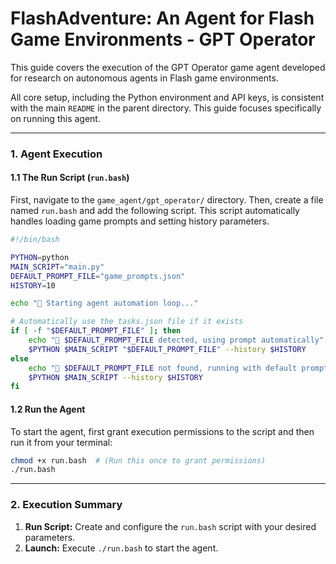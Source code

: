 # **FlashAdventure: An Agent for Flash Game Environments - GPT Operator**

This guide covers the execution of the GPT Operator game agent developed for research on autonomous agents in Flash game environments.

All core setup, including the Python environment and API keys, is consistent with the main `README` in the parent directory. This guide focuses specifically on running this agent.

-----

### **1. Agent Execution**

#### **1.1 The Run Script (`run.bash`)**

First, navigate to the `game_agent/gpt_operator/` directory. Then, create a file named `run.bash` and add the following script. This script automatically handles loading game prompts and setting history parameters.

```bash
#!/bin/bash

PYTHON=python
MAIN_SCRIPT="main.py"
DEFAULT_PROMPT_FILE="game_prompts.json"
HISTORY=10

echo "🚀 Starting agent automation loop..."

# Automatically use the tasks.json file if it exists
if [ -f "$DEFAULT_PROMPT_FILE" ]; then
    echo "📝 $DEFAULT_PROMPT_FILE detected, using prompt automatically"
    $PYTHON $MAIN_SCRIPT "$DEFAULT_PROMPT_FILE" --history $HISTORY
else
    echo "📄 $DEFAULT_PROMPT_FILE not found, running with default prompt"
    $PYTHON $MAIN_SCRIPT --history $HISTORY
fi
```

#### **1.2 Run the Agent**

To start the agent, first grant execution permissions to the script and then run it from your terminal:

```bash
chmod +x run.bash  # (Run this once to grant permissions)
./run.bash
```

-----

### **2. Execution Summary**

1.  **Run Script:** Create and configure the `run.bash` script with your desired parameters.
2.  **Launch:** Execute `./run.bash` to start the agent.